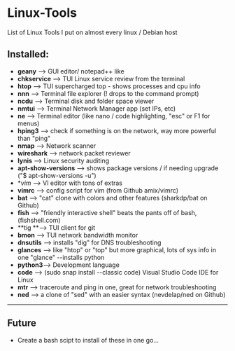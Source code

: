 # Linux-Tools
List of Linux Tools I put on almost every linux / Debian host
## Installed:
- **geany** --> GUI editor/ notepad++ like
- **chkservice** --> TUI Linux service review from the terminal
- **htop** --> TUI supercharged top - shows processes and cpu info
- **nnn** --> Terminal file explorer (! drops to the command prompt)
- **ncdu** --> Terminal disk and folder space viewer
- **nmtui**  --> Terminal Network Manager app (set IPs, etc)
- **ne** --> Terminal editor (like nano / code highlighting, "esc" or F1 for menus)
- **hping3** --> check if something is on the network, way more powerful than "ping"
- **nmap** --> Network scanner
- **wireshark** --> network packet reviewer
- **lynis** --> Linux security auditing 
- **apt-show-versions** --> shows package versions / if needing upgrade ("$ apt-show-versions -u")
- **vim* --> VI editor with tons of extras
- **vimrc** --> config script for vim (from Github amix/vimrc)
- **bat** --> "cat" clone with colors and other features (sharkdp/bat on Github)
- **fish** --> "friendly interactive shell" beats the pants off of bash, (fishshell.com)
- **tig **--> TUI client for git
- **bmon** --> TUI network bandwidth monitor
- **dnsutils** --> installs "dig" for DNS troubleshooting
- **glances** --> like "htop" or "top" but more graphical, lots of sys info in one "glance" --installs python
- **python3**--> Development language
- **code** --> (sudo snap install --classic code) Visual Studio Code IDE for Linux
- **mtr** --> traceroute and ping in one, great for network troubleshooting
- **ned** --> a clone of "sed" with an easier syntax (nevdelap/ned on Github)
----
## Future
- Create a bash scipt to install of these in one go...
